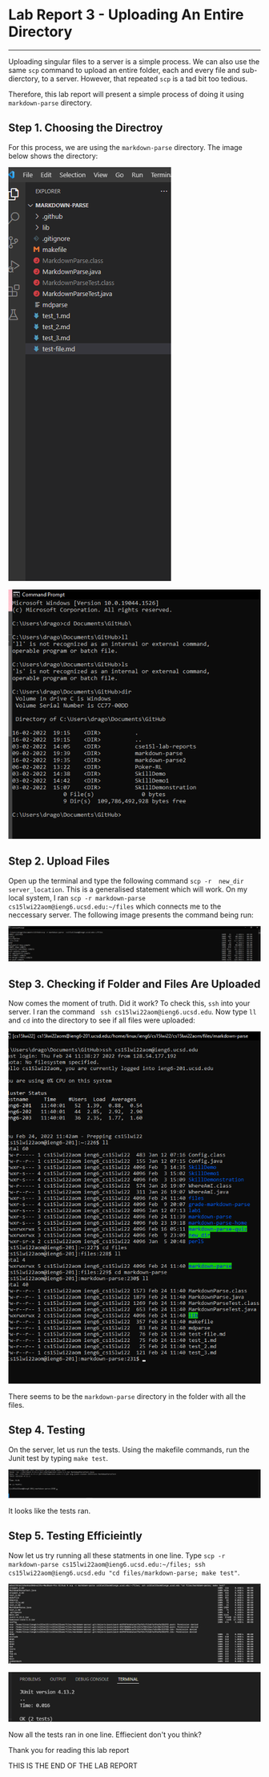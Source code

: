 # Lab Report 3 - Uploading An Entire Directory
---

Uploading singular files to a server is a simple process. We can also use the same ```scp``` command to upload an entire folder, each and every file and sub-dierctory, to a server. However, that repeated ```scp``` is a tad bit too tedious. 

Therefore, this lab report will present a simple process of doing it using ```markdown-parse``` directory.

## Step 1. Choosing the Directroy

For this process, we are using the ```markdown-parse``` directory. The image below shows the directory:

![step1](../images/lab_report_3/step_1.png)

![step2](../images/lab_report_3/step_2.png)

## Step 2. Upload Files

Open up the terminal and type the following command ```scp -r  new_dir server_location```. This is a generalised statement which will work. On my local system, I ran ```scp -r markdown-parse cs15lwi22aom@ieng6.ucsd.edu:~/files``` which connects me to the neccessary server. The following image presents the command being run:

![step3](../images/lab_report_3/step_3.png)

## Step 3. Checking if Folder and Files Are Uploaded

Now comes the moment of truth. Did it work? To check this, ```ssh``` into your server. I ran the command ``` ssh cs15lwi22aom@ieng6.ucsd.edu```. Now type ```ll``` and ```cd``` into the directory to see if all files were uploaded:

![step4](../images/lab_report_3/step_4.png)

There seems to be the ```markdown-parse``` directory in the folder with all the files.

## Step 4. Testing

On the server, let us run the tests. Using the makefile commands, run the Junit test by typing ```make test```.

![step5](../images/lab_report_3/step_5.png)

It looks like the tests ran.

## Step 5. Testing Efficieintly

Now let us try running all these statments in one line. Type ```scp -r markdown-parse cs15lwi22aom@ieng6.ucsd.edu:~/files; ssh cs15lwi22aom@ieng6.ucsd.edu "cd files/markdown-parse; make test"```.

![step6](../images/lab_report_3/step_6_2.png)

![step6](../images/lab_report_3/step_7.png)

Now all the tests ran in one line. Effiecient don't you think? 

Thank you for reading this lab report

THIS IS THE END OF THE LAB REPORT
